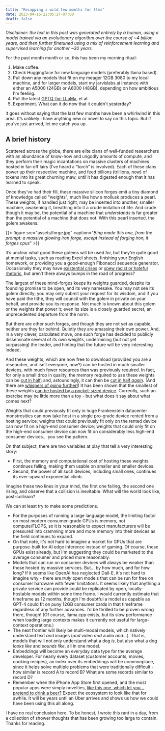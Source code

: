```yaml
---
title: "Recapping a wild few months for llms"
date: 2023-04-16T22:05:27-07:00
draft: false
---
```


*Disclaimer: the text in this post was generated entirely by a human, using a model trained via an evolutionary algorithm over the course of ~4 billion years, and then further finetuned using a mix of reinforcement learning and supervised learning for another ~30 years.*

For the past month month or so, this has been my morning ritual:

1. Make coffee.
1. Check Huggingface for new language models (preferably llama based).
1. Pull down any models that fit on my meager 12GB 3080 to my local machine, and for larger models, start my jarvislabs.ai instance with either an A5000 (24GB) or A6000 (48GB), depending on how ambitious I'm feeling.
1. Pull the latest [GPTQ-for-LLaMa](https://github.com/qwopqwop200/GPTQ-for-LLaMa), et al.
1. Experiment. What can it do now that it couldn't yesterday?

It goes without saying that the last few months have been a whirlwind in this area. It’s unlikely I have anything new or novel to say on this topic. But if you’ve just arrived, let me catch you up.

## A brief history

Scattered across the globe, there are elite clans of well-funded researchers with an abundance of know-how and ungodly amounts of compute, and they perform their magic incantations on massive clusters of machines hosted in far-off lairs (I’ve heard a “torch” is involved). Each of these clans power up their respective machine, and feed billions (trillions, now) of tokens into its great churning maw, until it has digested enough that it has learned to speak.

Once they’ve had their fill, these massive silicon forges emit a tiny diamond of knowledge called "weights", much like how a mollusk produces a pearl. These weights, if handled just right, may be inserted into another, smaller machine, awakening it, breathing into it a crude imitation of life. And crude though it may be, the potential of a machine that *understands* is far greater than the potential of a machine that does not. With this pearl inserted, the golem awakens.

{{< figure src="assets/forge.jpg" caption="*Bing made this one, from the prompt: a massive glowing iron forge, except instead of forging iron, it forges cpus*" >}}

It’s unclear what good these golems will be used for, but they’re quite good at menial tasks, such as reading Excel sheets, finishing your English homework, or providing you a good-enough Fibonacci sequence generator. Occasionally they may have [existential crises](https://www.theverge.com/2023/2/15/23599072/microsoft-ai-bing-personality-conversations-spy-employees-webcams) or [spew racist or hateful rhetoric](https://techcrunch.com/2023/04/12/researchers-discover-a-way-to-make-chatgpt-consistently-toxic/), but aren’t there always bumps in the road of progress?

The largest of these mind-forges keeps its weights guarded, despite its founding promise to be open, and its very namesake. You may not see its golem directly; you may only submit your request for its wisdom, and if you have paid the tithe, they will council with the golem in private on your behalf, and provide you its response. Not much is known about this golem or the weights that power it; even its size is a closely guarded secret, an unprecedented departure from the norm.

But there are other such forges, and though they are not yet as capable, neither are they far behind. Quietly they are amassing their own power.  And, in a very clever, calculated move, one such forge has decided to publicly disseminate several of its own weights, undermining (but not yet surpassing) the leader, and hinting that the future will be very interesting indeed.

And these weights, which are now free to download (provided you are a researcher, and isn’t everyone, now?) can be hosted in much smaller devices, with much fewer resources than was previously required. In fact, for only a small drop in quality, the memory required to use these weights can be [cut in half](https://huggingface.co/decapoda-research/llama-7b-hf-int8); and, astoundingly, it can then be [cut in half *again*](https://github.com/qwopqwop200/GPTQ-for-LLaMa). (And there are [whispers of going further!](https://nolanoorg.substack.com/p/int-4-llama-is-not-enough-int-3-and)) It has been shown that the smallest of these weights [can be hosted by a pocket-sized device](https://ivonblog.com/en-us/posts/alpaca-cpp-termux-android/). Currently, such an exercise may be little more than a toy - but what does it say about what comes next?

Weights that could previously fit only in huge Frankenstein datacenter monstrosities can now take host in a single pro-grade device rented from a hosting service; weights that could previously fit only on the rented device can now fit on a high-end consumer device; weights that could only fit on the high-end consumer device can now fit on considerably less high-end consumer devices… you see the pattern.

On that subject, there are two variables at play that tell a very interesting story:

- First, the memory and computational cost of hosting these weights continues falling, making them usable on smaller and smaller devices.
- Second, the power of all such devices, including small ones, continues its ever-upward exponential climb.

Imagine these two lines in your mind, the first one falling, the second one rising, and observe that a collision is inevitable. What will the world look like, post-collision?

We can at least try to make some predictions.

- For the purposes of running a large language model, the limiting factor on most modern consumer-grade GPUs is memory, not compute/FLOPS, so it is reasonable to expect manufacturers will be pressured into cramming more and more memory into their devices as the field continues to expand.
- On that note, it's not hard to imagine a market for GPUs that are purpose-built for AI edge inference instead of gaming. Of course, these GPUs exist already, but I'm suggesting they could be marketed to the average consumer and priced more reasonably.
- Models that can run on consumer devices will always be weaker than those hosted by massive services. But... by how much, and for how long? If it seems like OpenAI has neglected Dall-E, it's not hard to imagine why - there are *truly* open models that can be run for free on consumer hardware with fewer limitations. It seems likely that anything a private service can provide could be replicated by open, locally-hostable models within some time frame. I would currently estimate that timeframe as 12 months, though I'm doubtful a model as capable as GPT-4 could fit on puny 12GB consumer cards in that timeframe regardless of any further advances. I'd be thrilled to be proven wrong there, though! (Of course, llama.cpp exists, but its slow performance when loading large contexts makes it currently not useful for large-context operations.)
- The next frontier will likely be multi-modal models, which natively understand text *and* images (*and* video *and* audio *and*...). That is, models that will not only understand what a dog *is*, but also what a dog *looks like* and *sounds like*, all in one model.
- Embeddings will become an everyday data type for the average developer. For nearly every dataset (customer accounts, movies, cooking recipes), an index over its embeddings will be commonplace, since it helps solve multiple problems that were traditionally difficult - how similar is record A to record B? What are some records similar to record D?
- Remember when the iPhone App Store first opened, and the most popular apps were simply novelties, [like this one, which let you... pretend to drink a beer?](https://www.youtube.com/watch?v=A3MfQIswl3k) Expect the ecosystem to look like that for awhile. It will be years until an Uber arrives and shows us how we could have been using this all along.

I have no real conclusion here. To be honest, I wrote this rant in a day, from a collection of shower thoughts that has been growing too large to contain. Thanks for reading.
